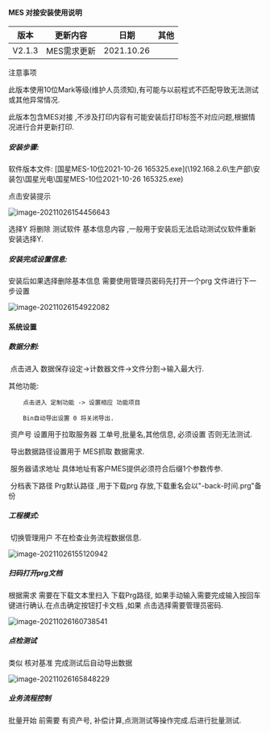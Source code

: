 #### MES 对接安装使用说明

| 版本   | 更新内容    | 日期       | 其他 |
| ------ | ----------- | ---------- | ---- |
| V2.1.3 | MES需求更新 | 2021.10.26 |      |

注意事项

 此版本使用10位Mark等级(维护人员须知),有可能与以前程式不匹配导致无法测试或其他异常情况.

 此版本包含MES对接 ,不涉及打印内容有可能安装后打印标签不对应问题,根据情况进行合并更新打印.

##### 安装步骤:

软件版本文件: [国星MES-10位2021-10-26 165325.exe](\\192.168.2.6\生产部\安装包\国星光电\国星MES-10位2021-10-26 165325.exe) 

点击安装提示

![image-20211026154456643](https://lcq186-1256847298.cos.ap-nanjing.myqcloud.com/img/image-20211026154456643.png)

选择Y 将删除 测试软件 基本信息内容 ,一般用于安装后无法启动测试仪软件重新安装选择Y.

##### 安装完成设置信息:

安装后如果选择删除基本信息 需要使用管理员密码先打开一个prg 文件进行下一步设置

![image-20211026154922082](https://lcq186-1256847298.cos.ap-nanjing.myqcloud.com/img/image-20211026154922082.png)

#### 系统设置

##### 	数据分割:

​		 点击进入  数据保存设定->计数器文件->文件分割->输入最大行.

其他功能:

 		点击进入 定制功能 -> 设置相应 功能项目

  		Bin自动导出设置 0 将关闭导出.

​	 	 资产号 设置用于拉取服务器 工单号,批量名,其他信息, 必须设置 否则无法测试.

​		 导出数据路径设置用于 MES抓取 数据需求.

​		 服务器请求地址 具体地址有客户MES提供必须符合后缀1个参数传参. 

​     	分档表下路径 Prg默认路径 ,用于下载prg 存放,下载重名会以"-back-时间.prg"备份

##### 	工程模式:

​	 切换管理用户 不在检查业务流程数据信息.

![image-20211026155120942](https://lcq186-1256847298.cos.ap-nanjing.myqcloud.com/img/image-20211026155120942.png)



##### 扫码打开prg文档

 根据需求 需要在下载文本里扫入 下载Prg路径, 如果手动输入需要完成输入按回车键进行确认.在点击确定按钮打卡文档 ,如果 点击选择需要管理员密码.

![image-20211026160738541](https://lcq186-1256847298.cos.ap-nanjing.myqcloud.com/img/image-20211026160738541.png)

#####  点检测试

 类似 核对基准  完成测试后自动导出数据

![image-20211026165848229](https://lcq186-1256847298.cos.ap-nanjing.myqcloud.com/img/image-20211026165848229.png)



##### 业务流程控制

  批量开始 前需要 有资产号, 补偿计算,点测测试等操作完成.后进行批量测试.

